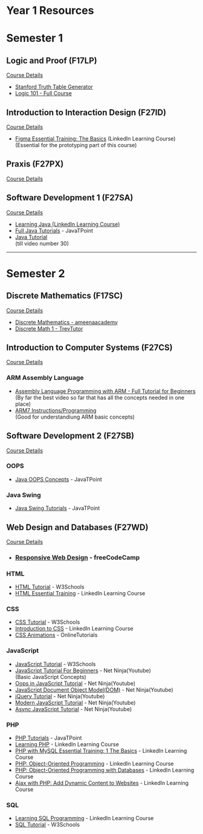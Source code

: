 # Year 1 Resources


# Semester 1

## Logic and Proof (F17LP)

[Course Details](https://www.hw.ac.uk/documents/pams/202122/F17LP_202122.pdf)

- [Stanford Truth Table Generator](https://web.stanford.edu/class/cs103/tools/truth-table-tool/)
- [Logic 101 - Full Course](https://www.youtube.com/playlist?list=PLKI1h_nAkaQq5MDWlKXu0jeZmLDt-51on)

## Introduction to Interaction Design (F27ID)
[Course Details](https://www.hw.ac.uk/documents/pams/202122/F27ID_202122.pdf)

- [Figma Essential Training: The Basics](https://www.linkedin.com/learning/figma-essential-training-the-basics?u=2374954) (LinkedIn Learning Course)<br>
(Essential for the prototyping part of this course)

## Praxis (F27PX)
[Course Details](https://www.hw.ac.uk/documents/pams/202122/F27PX_202122.pdf)

## Software Development 1 (F27SA)
[Course Details](https://www.hw.ac.uk/documents/pams/202122/F27SA_202122.pdf)

- [Learning Java (LinkedIn Learning Course)](https://www.linkedin.com/learning/learning-java-4?u=2374954)
- [Full Java Tutorials](https://www.javatpoint.com/java-tutorial) - JavaTPoint
- [Java Tutorial](https://www.youtube.com/playlist?list=PLS1QulWo1RIbfTjQvTdj8Y6yyq4R7g-Al) <br>
(till video number 30)
---

# Semester 2

## Discrete Mathematics (F17SC)
[Course Details](https://www.hw.ac.uk/documents/pams/202122/F17SC_202122.pdf)

- [Discrete Mathematics - ameenaacademy](https://www.youtube.com/playlist?list=PL5cAdrrdzlpF1vgdmulg5kSRvMOsaboXB)
- [Discrete Math 1 - TrevTutor](https://www.youtube.com/playlist?list=PLDDGPdw7e6Ag1EIznZ-m-qXu4XX3A0cIz)

## Introduction to Computer Systems (F27CS)
[Course Details](https://www.hw.ac.uk/documents/pams/202122/F27CS_202122.pdf)

### ARM Assembly Language
- [Assembly Language Programming with ARM - Full Tutorial for Beginners](https://www.youtube.com/watch?v=gfmRrPjnEw4&t=8236s)<br>
(By far the best video so far that has all the concepts needed in one place)
- [ARM7 Instructions/Programming](https://www.youtube.com/playlist?list=PLgIjRMdFBe6uKsHSSPyPSno9x4emd0c4p)<br>
(Good for understandiung ARM basic concepts)

## Software Development 2 (F27SB)
[Course Details](https://www.hw.ac.uk/documents/pams/202122/F27SB_202122.pdf)

### OOPS
- [Java OOPS Concepts](https://www.javatpoint.com/java-oops-concepts) - JavaTPoint

### Java Swing
- [Java Swing Tutorials](https://www.javatpoint.com/java-swing) - JavaTPoint

## Web Design and Databases (F27WD)
[Course Details](https://www.hw.ac.uk/documents/pams/202122/F27WD_202122.pdf)

- ### [Responsive Web Design](https://www.freecodecamp.org/learn/2022/responsive-web-design/) - freeCodeCamp

### HTML

- [HTML Tutorial](https://www.w3schools.com/html/) - W3Schools
- [HTML Essential Training](https://www.linkedin.com/learning/html-essential-training-4?u=2374954) - LinkedIn Learning Course

### CSS

- [CSS Tutorial](https://www.w3schools.com/css/) - W3Schools
- [Introduction to CSS](https://www.linkedin.com/learning/introduction-to-css-14934735?u=2374954) - LinkedIn Learning Course
- [CSS Animations](https://www.youtube.com/playlist?list=PL5e68lK9hEzcZLltZrc3NDlKWS3XygchY) - OnlineTutorials

### JavaScript

- [JavaScript Tutorial](https://www.w3schools.com/js/) - W3Schools
- [JavaScript Tutorial For Beginners](https://www.youtube.com/playlist?list=PL4cUxeGkcC9i9Ae2D9Ee1RvylH38dKuET) - Net Ninja(Youtube)<br>
(Basic JavaScript Concepts)
- [Oops in JavaScript Tutorial](https://www.youtube.com/playlist?list=PL4cUxeGkcC9i5yvDkJgt60vNVWffpblB7) - Net Ninja(Youtube)
- [JavaScript Document Object Model(DOM)](https://www.youtube.com/playlist?list=PL4cUxeGkcC9gfoKa5la9dsdCNpuey2s-V) - Net Ninja(Youtube)
- [jQuery Tutorial](https://www.youtube.com/playlist?list=PL4cUxeGkcC9hNUJ0j6ccnOAcJIPoTRpO4) - Net Ninja(Youtube)
- [Modern JavaScript Tutorial](https://www.youtube.com/playlist?list=PL4cUxeGkcC9haFPT7J25Q9GRB_ZkFrQAc) - Net Ninja(Youtube)
- [Async JavaScript Tutorial](https://www.youtube.com/playlist?list=PL4cUxeGkcC9jx2TTZk3IGWKSbtugYdrlu) - Net Ninja(Youtube)

### PHP
- [PHP Tutorials](https://www.javatpoint.com/php-tutorial) - JavaTPoint
- [Learning PHP](https://www.linkedin.com/learning/learning-php-4/should-you-learn-php?autoplay=true&u=2374954) - LinkedIn Learning Course
- [PHP with MySQL Essential Training: 1 The Basics](https://www.linkedin.com/learning/php-with-mysql-essential-training-1-the-basics/welcome-14188564?autoplay=true&u=2374954) - LinkedIn Learning Course
- [PHP: Object-Oriented Programming](https://www.linkedin.com/learning/php-object-oriented-programming-2017/php-oop-techniques?autoplay=true&u=2374954) - LinkedIn Learning Course
- [PHP: Object-Oriented Programming with Databases](https://www.linkedin.com/learning/php-object-oriented-programming-with-databases/welcome?autoplay=true&u=2374954) - LinkedIn Learning Course
- [Ajax with PHP: Add Dynamic Content to Websites](https://www.linkedin.com/learning/ajax-with-php-add-dynamic-content-to-websites/welcome?autoplay=true&u=2374954) - LinkedIn Learning Course

### SQL
- [Learning SQL Programming](https://www.linkedin.com/learning/learning-sql-programming-8382385/learning-sql-programming?autoplay=true&u=2374954) - LinkedIn Learning Course
- [SQL Tutorial](https://www.w3schools.com/mysql/default.asp) - W3Schools
